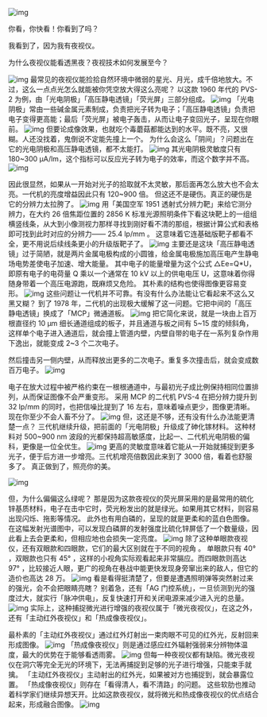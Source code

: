 ![img](https://cdn.jsdelivr.net/gh/just-prog/static/img/202108212202408.png)


你看，你快看！你看到了吗？


我看到了，因为我有夜视仪。


为什么夜视仪能看透黑夜？夜视技术如何发展至今？



![img](https://cdn.jsdelivr.net/gh/just-prog/static/img/202108212216637.gif)
最常见的夜视仪能捡拾自然环境中微弱的星光、月光，成千倍地放大。不过，这么一点点光怎么就能被你凭空放大得这么亮呢？
以这款 1960 年代的 PVS-2 为例，由「光电阴极」「高压静电透镜」「荧光屏」三部分组成。
![img](https://cdn.jsdelivr.net/gh/just-prog/static/img/202108212202392.png)
「光电阴极」常由一些碱金属元素制成，负责把光子转为电子；「高压静电透镜」负责把电子变得更高能；最后「荧光屏」被电子轰击，从而让电子变回光子，呈现在你眼前。
![img](https://cdn.jsdelivr.net/gh/just-prog/static/img/202108212202455.gif)
但要论成像效果，也就吃个毒蘑菇都能达到的水平。既不亮，又很糊。人还没找着，鬼倒说不定能先撞上一个。
为什么会这么「阴间」？问题出在它的光电阴极和高压静电透镜，都不太能打。
![img](https://cdn.jsdelivr.net/gh/just-prog/static/img/202108212202339.png)
其光电阴极灵敏度只有 180~300 μА/lm，这个指标可以反应光子转为电子的效率，而这个数字并不高。
![img](https://cdn.jsdelivr.net/gh/just-prog/static/img/202108212202495.png)

因此很显然，如果从一开始对光子的拾取就不太灵敏，那后面再怎么放大也不会太亮。一代机的亮度增益因此只有 120~900 倍。
但这还不是硬伤。真正的硬伤是它的分辨力太拉胯了。
![img](https://cdn.jsdelivr.net/gh/just-prog/static/img/202108212202493.png)
用「美国空军 1951 透射式分辨力靶」来给它测分辨力，在大约 26 倍焦距位置的 2856 K 标准光源照明条件下看这块靶上的一组组横竖线条，从大到小像测视力那样寻找到刚好看不清的那组，根据计算公式和表格即可找到此时对应的分辨力—— 25.4 lp/mm 。
这意味着它连基础版靶子都看不全，更不用说后续线条更小的升级版靶子了。
![img](https://cdn.jsdelivr.net/gh/just-prog/static/img/202108212203195.gif)
主要还是这块「高压静电透镜」过于简陋，就是两片金属电极构成的小圆锥，给金属电极施加高压电产生静电场电势差使电子加速、增大能量。
其中电子的能量增量为这个公式 △Ee=Q*U，即原有电子的电荷量 Q 乘以一个通常在 10 kV 以上的供电电压 U，这意味着你得随身带着一个高压电源跑，既麻烦又危险。                            其朴素的结构也使得图像更容易变形。
![img](https://cdn.jsdelivr.net/gh/just-prog/static/img/202108212203718.gif)
这些问题让一代机并不可靠。有没有什么办法能让它看起来不这么又黑又糊？
到了 1978 年，二代机的出现极大缓解了这一问题。它把中间的「高压静电透镜」换成了「MCP」微通道板。
![img](https://cdn.jsdelivr.net/gh/just-prog/static/img/202108212203706.png)
把它简化来说，就是一块由上百万根直径约 10 μm 细长通道组成的板子，并且通道与板之间有 5~15 度的倾斜角，这样单个电子进入通道后，就会撞上管道内壁，内壁自带的电子在一系列复杂作用下逸出，就能变成 2~3 个二次电子。

然后撞击另一侧内壁，从而释放出更多的二次电子。重复多次撞击后，就会变成数百万电子。
![img](https://cdn.jsdelivr.net/gh/just-prog/static/img/202108212203673.gif)

电子在放大过程中被严格约束在一根根通道中，与最初光子成比例保持相同位置排列，从而保证图像不会严重变形。
采用 MCP 的二代机 PVS-4 在把分辨力提升到 32 lp/mm 的同时，也把信噪比提到了 16 左右，意味着噪点更少，图像更清晰。
现在你至少不会人畜不分了。
![img](https://cdn.jsdelivr.net/gh/just-prog/static/img/202108212203181.png)
但，这还是不够，还有没有什么办法能更清楚一点？
三代机继续升级，把前面的「光电阴极」升级成了砷化镓材料。
这种材料对 500~900 nm 波段的光都保持超高敏感度，比起一、二代机光电阴极的偏科，更像是一位全优生。
![img](https://cdn.jsdelivr.net/gh/just-prog/static/img/202108212203734.png)
更高的灵敏度意味着它能从一开始就捕捉到更多光子，便于后方进一步增亮。三代机增亮倍数因此来到了 3000 倍，看着也舒服多了。
真正做到了，照亮你的美。

![img](https://cdn.jsdelivr.net/gh/just-prog/static/img/202108212203766.png)

但，为什么偏偏这么绿呢？
那是因为这款夜视仪的荧光屏采用的是最常用的硫化锌基质材料，电子在击中它时，荧光粉发出的就是绿光。如果用其它材料，则容易出现闪烁、拖影等情况。
此外也有用白磷的，呈现的就是更柔和的蓝白色图像。在这幅发射光谱图中，可以发现白磷屏的发射强度比硫化锌屏低了一个数量级，因此看上去会更柔和，但相应地也会损失一定亮度。
![img](https://cdn.jsdelivr.net/gh/just-prog/static/img/202108212203743.png)
除了这种单眼款夜视仪，还有双眼款和四眼款，它们的最大区别就在于不同的视角 。
单眼款只有 40° ，双眼款也只有 45° ，这样的小视角实际观看起来非常膈应。而四眼款则高达 97° ，比较接近人眼，更广的视角在巷战中能更快发现身旁窜出来的敌人，但它的造价也高达 28 万。
![img](https://cdn.jsdelivr.net/gh/just-prog/static/img/202108212203334.gif)
看是看得挺清楚了，但要是遭遇照明弹等突然射过来的强光，会不会把眼睛亮瞎？
别着急，还有「AG 门控系统」，一旦侦测到光的强度过大，就实行「脉冲供电」，反复快速打开和关闭电源来减少进入光的总量。
![img](https://cdn.jsdelivr.net/gh/just-prog/static/img/202108212203096.gif)
实际上，这种捕捉微光进行增强的夜视仪属于「微光夜视仪」，在这之外，还有「主动红外夜视仪」和「热成像夜视仪」。

最朴素的「主动红外夜视仪」通过红外灯射出一束肉眼不可见的红外光，反射回来形成图像。
![img](https://cdn.jsdelivr.net/gh/just-prog/static/img/202108212203989.png)
「热成像夜视仪」则是通过感应红外辐射强弱来分辨物体温度，最大的优势在于能够看透雨雾。
![img](https://cdn.jsdelivr.net/gh/just-prog/static/img/202108212203012.png)
但每一种夜视仪都有缺陷。微光夜视仪在洞穴等完全无光的环境下，无法再捕捉到足够的光子进行增强，只能束手就擒。
「主动红外夜视仪」主动射出的红外光，如果被对方也捕捉到，就会暴露位置。
「热成像夜视仪」则存在「看得清人，看不清路」的问题。
这些软肋也推动着科学家们继续异想天开。比如这款夜视仪，就将微光和热成像夜视仪的优点结合起来，形成融合图像。
![img](https://cdn.jsdelivr.net/gh/just-prog/static/img/202108212203762.gif)